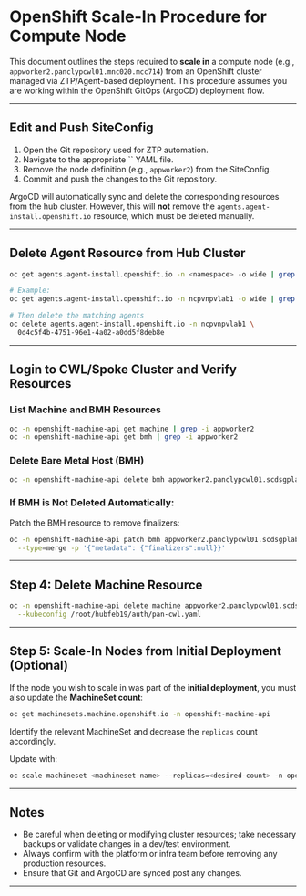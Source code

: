 # OpenShift Scale-In Procedure for Compute Node

This document outlines the steps required to **scale in** a compute node (e.g., `appworker2.panclypcwl01.mnc020.mcc714`) from an OpenShift cluster managed via ZTP/Agent-based deployment. This procedure assumes you are working within the OpenShift GitOps (ArgoCD) deployment flow.

---

## Edit and Push SiteConfig

1. Open the Git repository used for ZTP automation.
2. Navigate to the appropriate `` YAML file.
3. Remove the node definition (e.g., `appworker2`) from the SiteConfig.
4. Commit and push the changes to the Git repository.

ArgoCD will automatically sync and delete the corresponding resources from the hub cluster. However, this will **not** remove the `agents.agent-install.openshift.io` resource, which must be deleted manually.

---

## Delete Agent Resource from Hub Cluster

```bash
oc get agents.agent-install.openshift.io -n <namespace> -o wide | grep -i appworker2

# Example:
oc get agents.agent-install.openshift.io -n ncpvnpvlab1 -o wide | grep -i appworker2

# Then delete the matching agents
oc delete agents.agent-install.openshift.io -n ncpvnpvlab1 \
  0d4c5f4b-4751-96e1-4a02-a0dd5f8deb8e 
```

---

## Login to CWL/Spoke Cluster and Verify Resources

### List Machine and BMH Resources

```bash
oc -n openshift-machine-api get machine | grep -i appworker2
oc -n openshift-machine-api get bmh | grep -i appworker2
```

### Delete Bare Metal Host (BMH)

```bash
oc -n openshift-machine-api delete bmh appworker2.panclypcwl01.scdsgplab.com
```

### If BMH is Not Deleted Automatically:

Patch the BMH resource to remove finalizers:

```bash
oc -n openshift-machine-api patch bmh appworker2.panclypcwl01.scdsgplab.com \
  --type=merge -p '{"metadata": {"finalizers":null}}'
```

---

## Step 4: Delete Machine Resource

```bash
oc -n openshift-machine-api delete machine appworker2.panclypcwl01.scdsgplab.com \
  --kubeconfig /root/hubfeb19/auth/pan-cwl.yaml
```

---

## Step 5: Scale-In Nodes from Initial Deployment (Optional)

If the node you wish to scale in was part of the **initial deployment**, you must also update the **MachineSet count**:

```bash
oc get machinesets.machine.openshift.io -n openshift-machine-api
```

Identify the relevant MachineSet and decrease the `replicas` count accordingly.

Update with:

```bash
oc scale machineset <machineset-name> --replicas=<desired-count> -n openshift-machine-api
```

---

## Notes

- Be careful when deleting or modifying cluster resources; take necessary backups or validate changes in a dev/test environment.
- Always confirm with the platform or infra team before removing any production resources.
- Ensure that Git and ArgoCD are synced post any changes.

---


